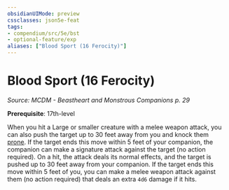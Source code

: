 ```yaml
---
obsidianUIMode: preview
cssclasses: json5e-feat
tags:
- compendium/src/5e/bst
- optional-feature/exp
aliases: ["Blood Sport (16 Ferocity)"]
---
```

# Blood Sport (16 Ferocity)
*Source: MCDM - Beastheart and Monstrous Companions p. 29*  

**Prerequisite**: 17th-level

When you hit a Large or smaller creature with a melee weapon attack, you can also push the target up to 30 feet away from you and knock them [prone](2-Mechanics/CLI/rules/conditions.md#prone). If the target ends this move within 5 feet of your companion, the companion can make a signature attack against the target (no action required). On a hit, the attack deals its normal effects, and the target is pushed up to 30 feet away from your companion. If the target ends this move within 5 feet of you, you can make a melee weapon attack against them (no action required) that deals an extra `4d6` damage if it hits.